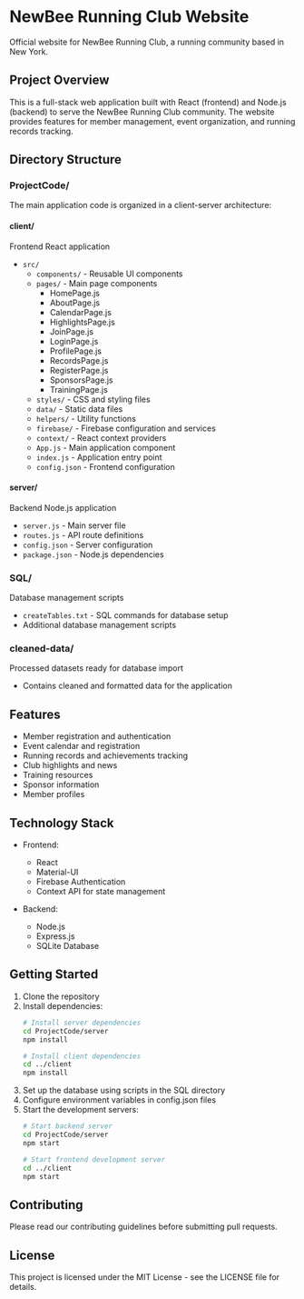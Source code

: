 # NewBee Running Club Website

Official website for NewBee Running Club, a running community based in New York.

## Project Overview

This is a full-stack web application built with React (frontend) and Node.js (backend) to serve the NewBee Running Club community. The website provides features for member management, event organization, and running records tracking.

## Directory Structure

### ProjectCode/
The main application code is organized in a client-server architecture:

#### client/
Frontend React application
- `src/`
  - `components/` - Reusable UI components
  - `pages/` - Main page components
    - HomePage.js
    - AboutPage.js
    - CalendarPage.js
    - HighlightsPage.js
    - JoinPage.js
    - LoginPage.js
    - ProfilePage.js
    - RecordsPage.js
    - RegisterPage.js
    - SponsorsPage.js
    - TrainingPage.js
  - `styles/` - CSS and styling files
  - `data/` - Static data files
  - `helpers/` - Utility functions
  - `firebase/` - Firebase configuration and services
  - `context/` - React context providers
  - `App.js` - Main application component
  - `index.js` - Application entry point
  - `config.json` - Frontend configuration

#### server/
Backend Node.js application
- `server.js` - Main server file
- `routes.js` - API route definitions
- `config.json` - Server configuration
- `package.json` - Node.js dependencies

### SQL/
Database management scripts
- `createTables.txt` - SQL commands for database setup
- Additional database management scripts

### cleaned-data/
Processed datasets ready for database import
- Contains cleaned and formatted data for the application

## Features

- Member registration and authentication
- Event calendar and registration
- Running records and achievements tracking
- Club highlights and news
- Training resources
- Sponsor information
- Member profiles

## Technology Stack

- Frontend:
  - React
  - Material-UI
  - Firebase Authentication
  - Context API for state management

- Backend:
  - Node.js
  - Express.js
  - SQLite Database

## Getting Started

1. Clone the repository
2. Install dependencies:
   ```bash
   # Install server dependencies
   cd ProjectCode/server
   npm install

   # Install client dependencies
   cd ../client
   npm install
   ```
3. Set up the database using scripts in the SQL directory
4. Configure environment variables in config.json files
5. Start the development servers:
   ```bash
   # Start backend server
   cd ProjectCode/server
   npm start

   # Start frontend development server
   cd ../client
   npm start
   ```

## Contributing

Please read our contributing guidelines before submitting pull requests.

## License

This project is licensed under the MIT License - see the LICENSE file for details.
